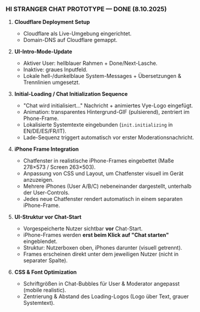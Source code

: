 ### HI STRANGER CHAT PROTOTYPE — DONE (8.10.2025)

1. **Cloudflare Deployment Setup**
   - Cloudflare als Live-Umgebung eingerichtet.
   - Domain-DNS auf Cloudflare gemappt.

2. **UI-Intro-Mode-Update**
   - Aktiver User: hellblauer Rahmen + Done/Next-Lasche.
   - Inaktive: graues Inputfeld.
   - Lokale hell-/dunkelblaue System-Messages + Übersetzungen & Trennlinien umgesetzt.

3. **Initial-Loading / Chat Initialization Sequence**
   - "Chat wird initialisiert..." Nachricht + animiertes Vye-Logo eingefügt.
   - Animation: transparentes Hintergrund-GIF (pulsierend), zentriert im Phone-Frame.
   - Lokalisierte Systemtexte eingebunden (`init.initializing` in EN/DE/ES/FR/IT).
   - Lade-Sequenz triggert automatisch vor erster Moderationsnachricht.

4. **iPhone Frame Integration**
   - Chatfenster in realistische iPhone-Frames eingebettet (Maße 278×573 / Screen 263×503).
   - Anpassung von CSS und Layout, um Chatfenster visuell im Gerät anzuzeigen.
   - Mehrere iPhones (User A/B/C) nebeneinander dargestellt, unterhalb der User-Controls.
   - Jedes neue Chatfenster rendert automatisch in einem separaten iPhone-Frame.

5. **UI-Struktur vor Chat-Start**
   - Vorgespeicherte Nutzer sichtbar **vor** Chat-Start.
   - iPhone-Frames werden **erst beim Klick auf "Chat starten"** eingeblendet.
   - Struktur: Nutzerboxen oben, iPhones darunter (visuell getrennt).
   - Frames erscheinen direkt unter dem jeweiligen Nutzer (nicht in separater Spalte).

6. **CSS & Font Optimization**
   - Schriftgrößen in Chat-Bubbles für User & Moderator angepasst (mobile realistic).
   - Zentrierung & Abstand des Loading-Logos (Logo über Text, grauer Systemtext).
